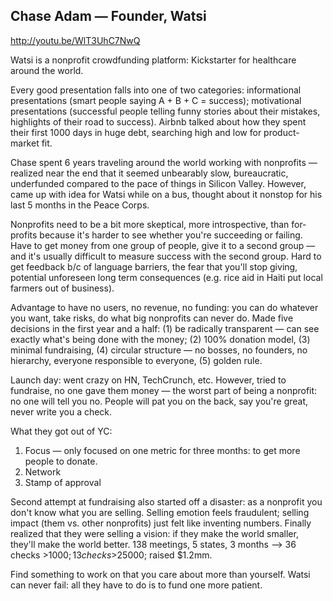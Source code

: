 ## Chase Adam — Founder, Watsi

http://youtu.be/WlT3UhC7NwQ

Watsi is a nonprofit crowdfunding platform: Kickstarter for healthcare around the world.

Every good presentation falls into one of two categories: informational presentations (smart people saying A + B + C = success); motivational presentations (successful people telling funny stories about their mistakes, highlights of their road to success). Airbnb talked about how they spent their first 1000 days in huge debt, searching high and low for product-market fit.

Chase spent 6 years traveling around the world working with nonprofits — realized near the end that it seemed unbearably slow, bureaucratic, underfunded compared to the pace of things in Silicon Valley. However, came up with idea for Watsi while on a bus, thought about it nonstop for his last 5 months in the Peace Corps.

Nonprofits need to be a bit more skeptical, more introspective, than for-profits because it's harder to see whether you're succeeding or failing. Have to get money from one group of people, give it to a second group — and it's usually difficult to measure success with the second group. Hard to get feedback b/c of language barriers, the fear that you'll stop giving, potential unforeseen long term consequences (e.g. rice aid in Haiti put local farmers out of business).

Advantage to have no users, no revenue, no funding: you can do whatever you want, take risks, do what big nonprofits can never do. Made five decisions in the first year and a half: (1) be radically transparent — can see exactly what's being done with the money; (2) 100% donation model, (3) minimal fundraising, (4) circular structure — no bosses, no founders, no hierarchy, everyone responsible to everyone, (5) golden rule.

Launch day: went crazy on HN, TechCrunch, etc. However, tried to fundraise, no one gave them money — the worst part of being a nonprofit: no one will tell you no. People will pat you on the back, say you're great, never write you a check.

What they got out of YC:

1. Focus — only focused on one metric for three months: to get more people to donate.
2. Network
3. Stamp of approval

Second attempt at fundraising also started off a disaster: as a nonprofit you don't know what you are selling. Selling emotion feels fraudulent; selling impact (them vs. other nonprofits) just felt like inventing numbers. Finally realized that they were selling a vision: if they make the world smaller, they'll make the world better. 138 meetings, 5 states, 3 months —> 36 checks >$1000; 13 checks >$25000; raised $1.2mm.

Find something to work on that you care about more than yourself. Watsi can never fail: all they have to do is to fund one more patient.
